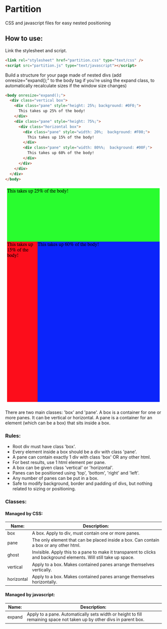 # Partition
CSS and javascript files for easy nested positioning

## How to use:
Link the stylesheet and script.
```html
<link rel="stylesheet" href="partition.css" type="text/css" />
<script src="partition.js" type="text/javascript"></script>
```
Build a structure for your page made of nested divs (add onresize="expand();" to the body tag if you're using the expand class, to automatically recalculate sizes if the window size changes)

```html
<body onresize="expand();">
  <div class="vertical box">
    <div class="pane" style="height: 25%; background: #0F0;">
      This takes up 25% of the body!
    </div>
    <div class="pane" style="height: 75%;">
      <div class="horizontal box">
        <div class="pane" style="width: 20%;  background: #F00;">
          This takes up 15% of the body!
        </div>
        <div class="pane" style="width: 80%%;  background: #00F;">
          This takes up 60% of the body!
        </div>
      </div>
    </div>
  </div>
</body>
```
![Image: result of above html](Screen%20Shot%202018-08-29%20at%205.31.00%20PM.png)

There are two main classes: 'box' and 'pane'. A box is a container for one or more panes. It can be vertical or horizontal. A pane is a container for an element (which can be a box) that sits inside a box.

### Rules:
- Root div must have class 'box'.
- Every element inside a box should be a div with class 'pane'.
- A pane can contain exactly 1 div with class 'box' OR any other html.
- For best results, use 1 html element per pane.
- A box can be given class 'vertical' or 'horizontal'.
- Panes can be positioned using 'top', 'bottom', 'right' and 'left'.
- Any number of panes can be put in a box.
- Safe to modify background, border and padding of divs, but nothing related to sizing or positioning.

### Classes:
#### Managed by CSS:
|Name:      | Description:|
|-----------|-------------|
|box        |A box. Apply to div, must contain one or more panes.  |
|pane       |The only element that can be placed inside a box. Can contain a box or any other html.  |
|ghost      |Invisible. Apply this to a pane to make it transparent to clicks and background elements. Will still take up space.  |
|vertical   |Apply to a box. Makes contained panes arrange themselves vertically.  |
|horizontal |Apply to a box. Makes contained panes arrange themselves horizontally.  |

#### Managed by javascript:
|Name:      | Description:|
|-----------|-------------|
|expand     | Apply to a pane. Automatically sets width or height to fill remaining space not taken up by other divs in parent box.  |
